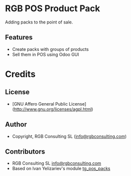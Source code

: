RGB POS Product Pack
====================

Adding packs to the point of sale.

Features
--------

* Create packs with groups of products
* Sell them in POS using Odoo GUI


Credits
=======

License
-------

* [GNU Affero General Public License] (http://www.gnu.org/licenses/agpl.html)

Author
------

* Copyright, RGB Consulting SL (info@rgbconsulting.com)

Contributors
------------

* RGB Consulting SL <info@rgbconsulting.com>
* Based on Ivan Yelizariev's module [tg_pos_packs](https://github.com/yelizariev/pos-addons/tree/8.0/tg_pos_packs)
